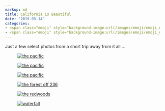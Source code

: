 ```yaml
---
markup: md
title: California is Beautiful
date: "2019-08-14"
categories:
- <span class="emoji" style="background-image:url(/images/emoji/emoji_u1f4f7.png)" title=":camera:"/>:camera:</span>
- <span class="emoji" style="background-image:url(/images/emoji/emoji_u1f3de.png)" title=":national_park:"/>:national_park:</span>
---
```


Just a few select photos from a short trip away from it all ...

<figure class="full-bleed">
<a href="/images/california/IMG_20190808_184901.jpg" ><img alt="the pacific" src="/images/california/optim/resized/IMG_20190808_184901.jpg"></a>
</figure>

<figure class="full-bleed">
<a href="/images/california/IMG_20190808_190941.jpg" ><img alt="the pacific" src="/images/california/optim/resized/IMG_20190808_190941.jpg"></a>
</figure>

<figure class="full-bleed">
<a href="/images/california/IMG_20190808_183129.jpg" ><img alt="the pacific" src="/images/california/optim/resized/IMG_20190808_183129.jpg"></a>
</figure>

<figure class="full-bleed">
<a href="/images/california/IMG_20190810_130012.jpg" ><img alt="the forest off 236" src="/images/california/optim/resized/IMG_20190810_130012.jpg"></a>
</figure>

<figure class="full-bleed">
<a href="/images/california/IMG_20190810_162433.jpg" ><img alt="the redwoods" src="/images/california/optim/resized/IMG_20190810_162433.jpg"></a>
</figure>

<figure class="full-bleed">
<a href="/images/california/IMG_20190810_173716.jpg" ><img alt="waterfall" src="/images/california/optim/resized/IMG_20190810_173716.jpg"></a>
</figure>
